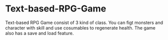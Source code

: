 # Text-based-RPG-Game
Text-based RPG Game consist of 3 kind of class. You can figt monsters and character with skill and use cosumables to regenerate health. The game also has a save and load feature.
